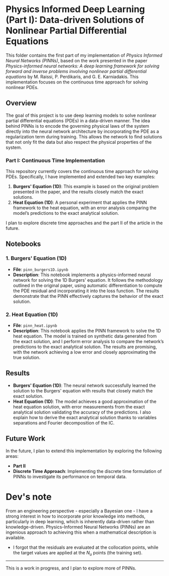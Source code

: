 # Physics Informed Deep Learning (Part I): Data-driven Solutions of Nonlinear Partial Differential Equations

This folder contains the first part of my implementation of *Physics Informed Neural Networks (PINNs)*, based on the work presented in the paper *Physics-informed neural networks: A deep learning framework for solving forward and inverse problems involving nonlinear partial differential equations* by M. Raissi, P. Perdikaris, and G. E. Karniadakis. This implementation focuses on the continuous time approach for solving nonlinear PDEs.

## Overview

The goal of this project is to use deep learning models to solve nonlinear partial differential equations (PDEs) in a data-driven manner. The idea behind PINNs is to encode the governing physical laws of the system directly into the neural network architecture by incorporating the PDE as a regularization term during training. This allows the network to find solutions that not only fit the data but also respect the physical properties of the system.

### Part I: Continuous Time Implementation

This repository currently covers the continuous time approach for solving PDEs. Specifically, I have implemented and extended two key examples:

1. **Burgers' Equation (1D)**: This example is based on the original problem presented in the paper, and the results closely match the exact solutions.
2. **Heat Equation (1D)**: A personal experiment that applies the PINN framework to the heat equation, with an error analysis comparing the model’s predictions to the exact analytical solution.

I plan to explore discrete time approaches and the part II of the article in the future.

## Notebooks

### 1. Burgers' Equation (1D)

- **File**: `pinn_burgers1D.ipynb`
- **Description**: This notebook implements a physics-informed neural network for solving the 1D Burgers' equation. It follows the methodology outlined in the original paper, using automatic differentiation to compute the PDE residual and incorporating it into the loss function. The results demonstrate that the PINN effectively captures the behavior of the exact solution.

### 2. Heat Equation (1D)

- **File**: `pinn_heat.ipynb`
- **Description**: This notebook applies the PINN framework to solve the 1D heat equation. The model is trained on synthetic data generated from the exact solution, and I perform error analysis to compare the network’s predictions to the exact analytical solution. The results are promising, with the network achieving a low error and closely approximating the true solution.

## Results

- **Burgers' Equation (1D)**: The neural network successfully learned the solution to the Burgers' equation with results that closely match the exact solution.
- **Heat Equation (1D)**: The model achieves a good approximation of the heat equation solution, with error measurements from the exact analytical solution validating the accuracy of the predictions. I also explain how to derive the exact analytical solution thanks to variables separations and Fourier decomposition of the IC.

## Future Work

In the future, I plan to extend this implementation by exploring the following areas:

- **Part II**
- **Discrete Time Approach**: Implementing the discrete time formulation of PINNs to investigate its performance on temporal data.

# Dev's note

From an engineering perspective - especially a Bayesian one - I have a strong interest in how to incorporate prior knowledge into methods, particularly in deep learning, which is inherently data-driven rather than knowledge-driven. Physics-Informed Neural Networks (PINNs) are an ingenious approach to achieving this when a mathematical description is available.

- I forgot that the residuals are evaluated at the collocation points, while the target values are applied at the $N_u$ points (the training set).


---

This is a work in progress, and I plan to explore more of PINNs.
